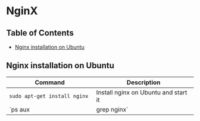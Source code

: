 NginX
============

## Table of Contents

- [Nginx installation on Ubuntu](#Nginx-installation-on-Ubuntu)


## Nginx installation on Ubuntu

| Command | Description |
| ------- | ----------- |
| `sudo apt-get install nginx `| Install nginx on Ubuntu and start it|
| `ps aux | grep nginx`| Show nginx processes running on system|
